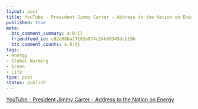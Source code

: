 ```yaml
--- 
layout: post
title: YouTube - President Jimmy Carter - Address to the Nation on Energy
published: true
meta: 
  btc_comment_summary: a:0:{}
  friendfeed_id: c82e68ba27182e874c24b80345dcb19b
  btc_comment_counts: a:0:{}
tags: 
- energy
- Global Warming
- Green
- Life
type: post
status: publish
---
```

  
[YouTube - President Jimmy Carter - Address to the Nation on Energy](http://www.youtube.com/watch?v=-tPePpMxJaA&eurl=http://bsalert.com/news/2310/Jimmy_Carters_Proposed_Energy_Policy_In_1977.html)
